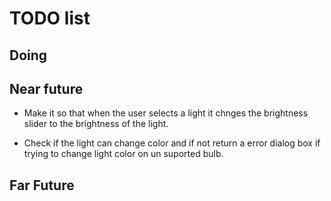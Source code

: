 # TODO list

## Doing

## Near future

- Make it so that when the user selects a light it chnges the brightness slider to the brightness of the light.

- Check if the light can change color and if not return a error dialog box if trying to change light color on un suported bulb.

## Far Future